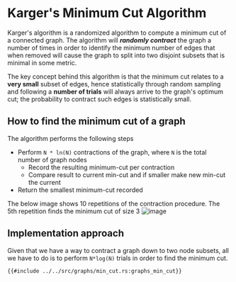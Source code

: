 # Karger's Minimum Cut Algorithm
Karger's algorithm is a randomized algorithm to compute a minimum cut of a connected graph. The algorithm will ***randomly contract*** the graph a number of times in order to identify the minimum number of edges that when removed will cause the graph to split into two disjoint subsets that is minimal in some metric.

The key concept behind this algorithm is that the minimum cut relates to a **very small** subset of edges, hence statistically through random sampling and following a **number of trials** will always arrive to the graph's optimum cut; the probability to contract such edges is statistically small.

## How to find the minimum cut of a graph
The algorithm performs the following steps 
* Perform `N * ln(N)` contractions of the graph, where `N` is the total number of graph nodes
  * Record the resulting minimum-cut per contraction
  * Compare result to current min-cut and if smaller make new min-cut the current
* Return the smallest minimum-cut recorded

The below image shows 10 repetitions of the contraction procedure. The 5th repetition finds the minimum cut of size 3
![image](img/10_repetitions_of_Karger’s_contraction_procedure.svg.png)

## Implementation approach
Given that we have a way to contract a graph down to two node subsets, all we have to do is to perform `N*log(N)` trials in order to find the minimum cut. 
```rust,no_run,noplayground
{{#include ../../src/graphs/min_cut.rs:graphs_min_cut}}
```
